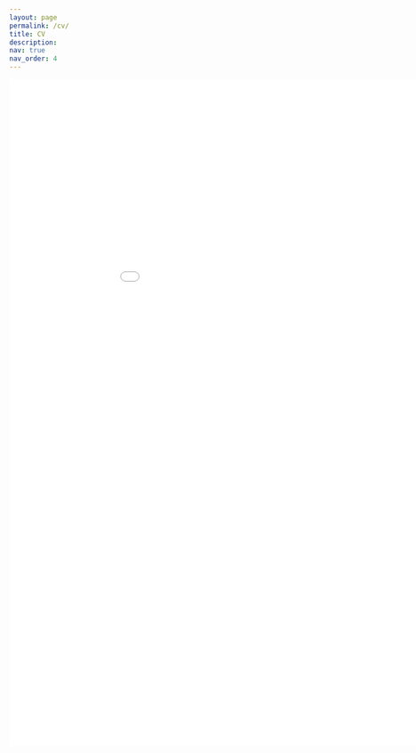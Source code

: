 ```yaml
---
layout: page
permalink: /cv/
title: CV
description: 
nav: true
nav_order: 4
---
```


<div class="row justify-content-sm-center">
    <div class="col-xl mt-3 mt-md-0">
        <div>
            <iframe id="pdf-js-viewer" src="/web/viewer.html?file=../assets/pdf/cv.pdf" title="webviewer" frameborder="0" width="1000" height="1200"></iframe>
        </div>
    </div>
</div>
